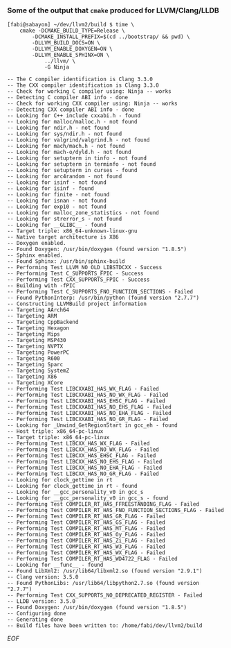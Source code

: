 ### Some of the output that `cmake` produced for LLVM/Clang/LLDB

	[fabi@sabayon] ~/dev/llvm2/build $ time \
		cmake -DCMAKE_BUILD_TYPE=Release \
			-DCMAKE_INSTALL_PREFIX=$(cd ../bootstrap/ && pwd) \
			-DLLVM_BUILD_DOCS=ON \
			-DLLVM_ENABLE_DOXYGEN=ON \
			-DLLVM_ENABLE_SPHINX=ON \
				../llvm/ \
				-G Ninja

	-- The C compiler identification is Clang 3.3.0
	-- The CXX compiler identification is Clang 3.3.0
	-- Check for working C compiler using: Ninja -- works
	-- Detecting C compiler ABI info - done
	-- Check for working CXX compiler using: Ninja -- works
	-- Detecting CXX compiler ABI info - done
	-- Looking for C++ include cxxabi.h - found
	-- Looking for malloc/malloc.h - not found
	-- Looking for ndir.h - not found
	-- Looking for sys/ndir.h - not found
	-- Looking for valgrind/valgrind.h - not found
	-- Looking for mach/mach.h - not found
	-- Looking for mach-o/dyld.h - not found
	-- Looking for setupterm in tinfo - not found
	-- Looking for setupterm in terminfo - not found
	-- Looking for setupterm in curses - found
	-- Looking for arc4random - not found
	-- Looking for isinf - not found
	-- Looking for isinf - found
	-- Looking for finite - not found
	-- Looking for isnan - not found
	-- Looking for exp10 - not found
	-- Looking for malloc_zone_statistics - not found
	-- Looking for strerror_s - not found
	-- Looking for __GLIBC__ - found
	-- Target triple: x86_64-unknown-linux-gnu
	-- Native target architecture is X86
	-- Doxygen enabled.
	-- Found Doxygen: /usr/bin/doxygen (found version "1.8.5")
	-- Sphinx enabled.
	-- Found Sphinx: /usr/bin/sphinx-build
	-- Performing Test LLVM_NO_OLD_LIBSTDCXX - Success
	-- Performing Test C_SUPPORTS_FPIC - Success
	-- Performing Test CXX_SUPPORTS_FPIC - Success
	-- Building with -fPIC
	-- Performing Test C_SUPPORTS_FNO_FUNCTION_SECTIONS - Failed
	-- Found PythonInterp: /usr/bin/python (found version "2.7.7")
	-- Constructing LLVMBuild project information
	-- Targeting AArch64
	-- Targeting ARM
	-- Targeting CppBackend
	-- Targeting Hexagon
	-- Targeting Mips
	-- Targeting MSP430
	-- Targeting NVPTX
	-- Targeting PowerPC
	-- Targeting R600
	-- Targeting Sparc
	-- Targeting SystemZ
	-- Targeting X86
	-- Targeting XCore
	-- Performing Test LIBCXXABI_HAS_WX_FLAG - Failed
	-- Performing Test LIBCXXABI_HAS_NO_WX_FLAG - Failed
	-- Performing Test LIBCXXABI_HAS_EHSC_FLAG - Failed
	-- Performing Test LIBCXXABI_HAS_NO_EHS_FLAG - Failed
	-- Performing Test LIBCXXABI_HAS_NO_EHA_FLAG - Failed
	-- Performing Test LIBCXXABI_HAS_NO_GR_FLAG - Failed
	-- Looking for _Unwind_GetRegionStart in gcc_eh - found
	-- Host triple: x86_64-pc-linux
	-- Target triple: x86_64-pc-linux
	-- Performing Test LIBCXX_HAS_WX_FLAG - Failed
	-- Performing Test LIBCXX_HAS_NO_WX_FLAG - Failed
	-- Performing Test LIBCXX_HAS_EHSC_FLAG - Failed
	-- Performing Test LIBCXX_HAS_NO_EHS_FLAG - Failed
	-- Performing Test LIBCXX_HAS_NO_EHA_FLAG - Failed
	-- Performing Test LIBCXX_HAS_NO_GR_FLAG - Failed
	-- Looking for clock_gettime in rt
	-- Looking for clock_gettime in rt - found
	-- Looking for __gcc_personality_v0 in gcc_s
	-- Looking for __gcc_personality_v0 in gcc_s - found
	-- Performing Test COMPILER_RT_HAS_FFREESTANDING_FLAG - Failed
	-- Performing Test COMPILER_RT_HAS_FNO_FUNCTION_SECTIONS_FLAG - Failed
	-- Performing Test COMPILER_RT_HAS_GR_FLAG - Failed
	-- Performing Test COMPILER_RT_HAS_GS_FLAG - Failed
	-- Performing Test COMPILER_RT_HAS_MT_FLAG - Failed
	-- Performing Test COMPILER_RT_HAS_Oy_FLAG - Failed
	-- Performing Test COMPILER_RT_HAS_Zi_FLAG - Failed
	-- Performing Test COMPILER_RT_HAS_W3_FLAG - Failed
	-- Performing Test COMPILER_RT_HAS_WX_FLAG - Failed
	-- Performing Test COMPILER_RT_HAS_WD4722_FLAG - Failed
	-- Looking for __func__ - found
	-- Found LibXml2: /usr/lib64/libxml2.so (found version "2.9.1")
	-- Clang version: 3.5.0
	-- Found PythonLibs: /usr/lib64/libpython2.7.so (found version "2.7.7")
	-- Performing Test CXX_SUPPORTS_NO_DEPRECATED_REGISTER - Failed
	-- LLDB version: 3.5.0
	-- Found Doxygen: /usr/bin/doxygen (found version "1.8.5")
	-- Configuring done
	-- Generating done
	-- Build files have been written to: /home/fabi/dev/llvm2/build

_EOF_